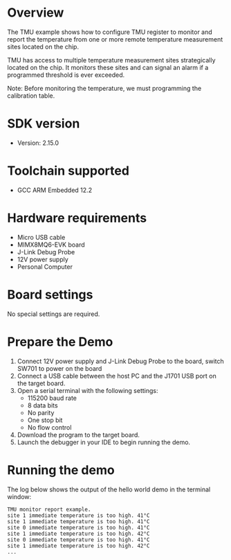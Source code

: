 Overview
========
The TMU example shows how to configure TMU register to monitor and report the temperature from one or
more remote temperature measurement sites located on the chip.

TMU has access to multiple temperature measurement sites strategically located on the
chip. It monitors these sites and can signal an alarm if a programmed threshold is ever
exceeded.

Note: Before monitoring the temperature, we must programming the calibration table.

SDK version
===========
- Version: 2.15.0

Toolchain supported
===================
- GCC ARM Embedded  12.2

Hardware requirements
=====================
- Micro USB cable
- MIMX8MQ6-EVK  board
- J-Link Debug Probe
- 12V power supply
- Personal Computer

Board settings
==============
No special settings are required.



Prepare the Demo
================
1.  Connect 12V power supply and J-Link Debug Probe to the board, switch SW701 to power on the board
2.  Connect a USB cable between the host PC and the J1701 USB port on the target board.
3.  Open a serial terminal with the following settings:
    - 115200 baud rate
    - 8 data bits
    - No parity
    - One stop bit
    - No flow control
4.  Download the program to the target board.
5.  Launch the debugger in your IDE to begin running the demo.

Running the demo
================
The log below shows the output of the hello world demo in the terminal window:
~~~~~~~~~~~~~~~~~~~~~~~~~~~~~~~~~~~
TMU monitor report example.
site 1 immediate temperature is too high. 41°C
site 1 immediate temperature is too high. 41°C
site 0 immediate temperature is too high. 41°C
site 1 immediate temperature is too high. 42°C
site 0 immediate temperature is too high. 41°C
site 1 immediate temperature is too high. 42°C
...
~~~~~~~~~~~~~~~~~~~~~~~~~~~~~~~~~~~

